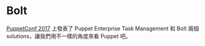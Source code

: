 # Bolt

[PuppetConf 2017][PuppetConf-2017] 上發表了 Puppet Enterprise Task Management 和 Bolt 兩個 solutions，讓我們用不一樣的角度來看 Puppet 吧。

[PuppetConf-2017]: https://puppet.com/community/events/puppetconf/puppetconf-2017 